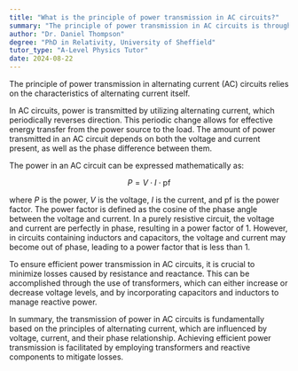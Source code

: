 ```yaml
---
title: "What is the principle of power transmission in AC circuits?"
summary: "The principle of power transmission in AC circuits is through the use of alternating current."
author: "Dr. Daniel Thompson"
degree: "PhD in Relativity, University of Sheffield"
tutor_type: "A-Level Physics Tutor"
date: 2024-08-22
---
```


The principle of power transmission in alternating current (AC) circuits relies on the characteristics of alternating current itself.

In AC circuits, power is transmitted by utilizing alternating current, which periodically reverses direction. This periodic change allows for effective energy transfer from the power source to the load. The amount of power transmitted in an AC circuit depends on both the voltage and current present, as well as the phase difference between them.

The power in an AC circuit can be expressed mathematically as:

$$ P = V \cdot I \cdot \text{pf} $$

where $P$ is the power, $V$ is the voltage, $I$ is the current, and $\text{pf}$ is the power factor. The power factor is defined as the cosine of the phase angle between the voltage and current. In a purely resistive circuit, the voltage and current are perfectly in phase, resulting in a power factor of $1$. However, in circuits containing inductors and capacitors, the voltage and current may become out of phase, leading to a power factor that is less than $1$.

To ensure efficient power transmission in AC circuits, it is crucial to minimize losses caused by resistance and reactance. This can be accomplished through the use of transformers, which can either increase or decrease voltage levels, and by incorporating capacitors and inductors to manage reactive power.

In summary, the transmission of power in AC circuits is fundamentally based on the principles of alternating current, which are influenced by voltage, current, and their phase relationship. Achieving efficient power transmission is facilitated by employing transformers and reactive components to mitigate losses.
    